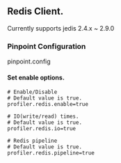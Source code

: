 ## Redis Client.

Currently supports jedis 2.4.x ~ 2.9.0

### Pinpoint Configuration
pinpoint.config

#### Set enable options.
~~~
# Enable/Disable
# Default value is true.
profiler.redis.enable=true

# IO(write/read) times.
# Default value is true.
profiler.redis.io=true

# Redis pipeline
# Default value is true.
profiler.redis.pipeline=true
~~~
